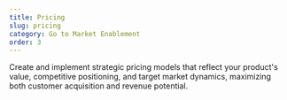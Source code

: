 ```yaml
---
title: Pricing
slug: pricing
category: Go to Market Enablement
order: 3
---
```

Create and implement strategic pricing models that reflect your product's value, competitive positioning, and target market dynamics, maximizing both customer acquisition and revenue potential.
